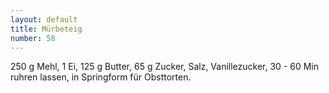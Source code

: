 ```yaml
---
layout: default
title: Mürbeteig
number: 58
---
```


250 g Mehl, 1 Ei, 125 g Butter, 65 g Zucker, Salz, Vanillezucker, 30 - 60 Min ruhren lassen, in Springform für Obsttorten.
